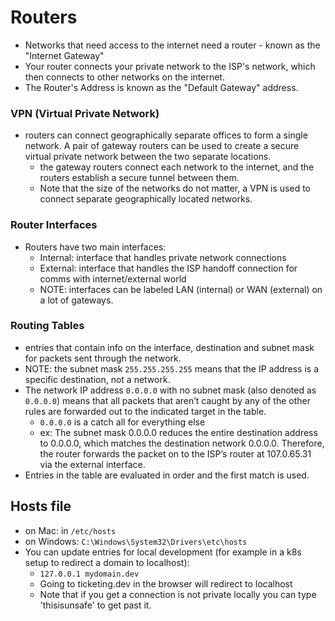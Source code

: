 # Routers

- Networks that need access to the internet need a router - known as the "Internet Gateway"
- Your router connects your private network to the ISP's network, which then connects to other networks on the internet.
- The Router's Address is known as the "Default Gateway" address.

### VPN (Virtual Private Network)

- routers can connect geographically separate offices to form a single network. A pair of gateway routers can be used to create a secure virtual private network between the two separate locations.
  - the gateway routers connect each network to the internet, and the routers establish a secure tunnel between them.
  - Note that the size of the networks do not matter, a VPN is used to connect separate geographically located networks.

### Router Interfaces

- Routers have two main interfaces:
  - Internal: interface that handles private network connections
  - External: interface that handles the ISP handoff connection for comms with internet/external world
  - NOTE: interfaces can be labeled LAN (internal) or WAN (external) on a lot of gateways.

### Routing Tables

- entries that contain info on the interface, destination and subnet mask for packets sent through the network.
- NOTE: the subnet mask `255.255.255.255` means that the IP address is a specific destination, not a network.
- The network IP address `0.0.0.0` with no subnet mask (also denoted as `0.0.0.0`) means that all packets that aren’t caught by any of the other rules are forwarded out to the indicated target in the table.
  - `0.0.0.0` is a catch all for everything else
  - ex: The subnet mask 0.0.0.0 reduces the entire destination address to 0.0.0.0, which matches the destination network 0.0.0.0. Therefore, the router forwards the packet on to the ISP’s router at 107.0.65.31 via the external interface.
- Entries in the table are evaluated in order and the first match is used.

## Hosts file

- on Mac: in `/etc/hosts`
- on Windows: `C:\Windows\System32\Drivers\etc\hosts`
- You can update entries for local development (for example in a k8s setup to redirect a domain to localhost):
  - `127.0.0.1 mydomain.dev`
  - Going to ticketing.dev in the browser will redirect to localhost
  - Note that if you get a connection is not private locally you can type 'thisisunsafe' to get past it.
